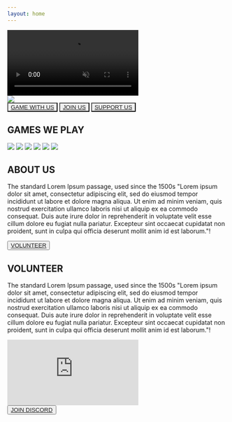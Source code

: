 ```yaml
---
layout: home
---
```


<div>
  <div id="backgroundVideoContainer">
    <video autoplay muted loop id="backgroundVideo">
      <source src="{{ site.baseurl }}/public/video/banner-video.mp4" type="video/mp4">
    </video>
    <div id="videoHeader">
      <img class="headervidlink" src="{{ site.baseurl }}/public/img/logo-splash.png">
    </div>
  </div>
  <div class="sectionTriButton">
    <button class="triButton" style="background-image: url('{{ site.baseurl }}/public/img/games_ps2.png')">
      <a href="{{ site.baseurl }}/games/">GAME WITH US</a>
    </button>
    <button class="triButton" style="background-image: url('{{ site.baseurl }}/public/img/games_d2.png')">
      <a href="{{ site.baseurl }}/join/">JOIN US</a>
    </button>
    <button class="triButton" style="background-image: url('{{ site.baseurl }}/public/img/games_r6.png')">
      <a href="{{ site.baseurl }}/support/">SUPPORT US</a>
    </button>
  </div>
  <div class="sectionGameCatalog">
    <div class="sectionNoBorder">
      <div class="sectionColumnFullWidth">
        <h2>GAMES WE PLAY</h2>
      </div>
    </div>
    <div class="sectionGameRow">
      <img class="gameCatalogItem" src="{{ site.baseurl }}/public/img/game-1.png">
      <img class="gameCatalogItem" src="{{ site.baseurl }}/public/img/game-2.png">
      <img class="gameCatalogItem" src="{{ site.baseurl }}/public/img/game-3.png">
      <img class="gameCatalogItem" src="{{ site.baseurl }}/public/img/game-1.png">
      <img class="gameCatalogItem" src="{{ site.baseurl }}/public/img/game-2.png">
      <img class="gameCatalogItem" src="{{ site.baseurl }}/public/img/game-3.png">
    </div>
  </div>
</div>

<div id="container">
  <div id="content">
    <div class="section">
      <div class="sectionColumnMain">
        <h2>ABOUT US</h2>
        <p>The standard Lorem Ipsum passage, used since the 1500s
    "Lorem ipsum dolor sit amet, consectetur adipiscing elit, sed do eiusmod tempor incididunt ut labore et dolore magna aliqua. Ut enim ad minim veniam, quis nostrud exercitation ullamco laboris nisi ut aliquip ex ea commodo consequat. Duis aute irure dolor in reprehenderit in voluptate velit esse cillum dolore eu fugiat nulla pariatur. Excepteur sint occaecat cupidatat non proident, sunt in culpa qui officia deserunt mollit anim id est laborum."!</p>
      </div>
      <div class="sectionColumnSub">
      </div>
    </div>
    <div class="section">
      <div class="sectionColumnSub">
        <button class="navButton">
          <a href="{{ site.baseurl }}/support/">VOLUNTEER</a>
        </button>
      </div>
      <div class="sectionColumnMain">
        <h2>VOLUNTEER</h2>
        <p>The standard Lorem Ipsum passage, used since the 1500s
    "Lorem ipsum dolor sit amet, consectetur adipiscing elit, sed do eiusmod tempor incididunt ut labore et dolore magna aliqua. Ut enim ad minim veniam, quis nostrud exercitation ullamco laboris nisi ut aliquip ex ea commodo consequat. Duis aute irure dolor in reprehenderit in voluptate velit esse cillum dolore eu fugiat nulla pariatur. Excepteur sint occaecat cupidatat non proident, sunt in culpa qui officia deserunt mollit anim id est laborum."!</p>
      </div>
    </div>
    <div class="section">
      <div class="sectionColumnMain">
        <iframe id="discordEmbed" src="https://discord.com/widget?id=154310693171101697&theme=dark" allowtransparency="true" frameborder="0" sandbox="allow-popups allow-popups-to-escape-sandbox allow-same-origin allow-scripts"></iframe>
      </div>
      <div class="sectionColumnSub">
        <button class="navButton">
          <a href="http://discord.derpcompany.com/">JOIN DISCORD</a>
        </button>
      </div>
    </div>
  </div>
</div>